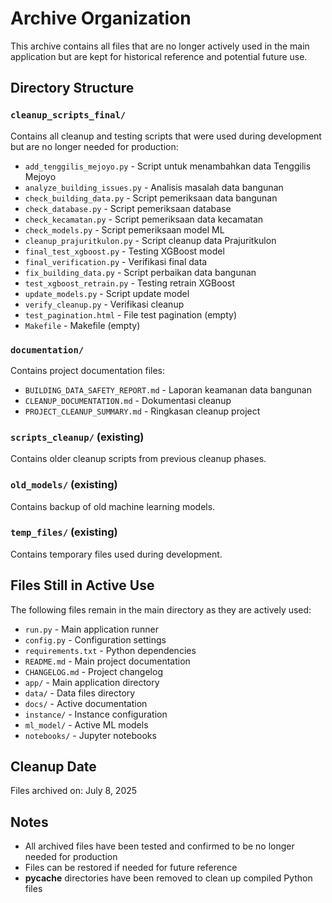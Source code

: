 # Archive Organization

This archive contains all files that are no longer actively used in the main application but are kept for historical reference and potential future use.

## Directory Structure

### `cleanup_scripts_final/`
Contains all cleanup and testing scripts that were used during development but are no longer needed for production:

- `add_tenggilis_mejoyo.py` - Script untuk menambahkan data Tenggilis Mejoyo
- `analyze_building_issues.py` - Analisis masalah data bangunan
- `check_building_data.py` - Script pemeriksaan data bangunan
- `check_database.py` - Script pemeriksaan database
- `check_kecamatan.py` - Script pemeriksaan data kecamatan
- `check_models.py` - Script pemeriksaan model ML
- `cleanup_prajuritkulon.py` - Script cleanup data Prajuritkulon
- `final_test_xgboost.py` - Testing XGBoost model
- `final_verification.py` - Verifikasi final data
- `fix_building_data.py` - Script perbaikan data bangunan
- `test_xgboost_retrain.py` - Testing retrain XGBoost
- `update_models.py` - Script update model
- `verify_cleanup.py` - Verifikasi cleanup
- `test_pagination.html` - File test pagination (empty)
- `Makefile` - Makefile (empty)

### `documentation/`
Contains project documentation files:

- `BUILDING_DATA_SAFETY_REPORT.md` - Laporan keamanan data bangunan
- `CLEANUP_DOCUMENTATION.md` - Dokumentasi cleanup
- `PROJECT_CLEANUP_SUMMARY.md` - Ringkasan cleanup project

### `scripts_cleanup/` (existing)
Contains older cleanup scripts from previous cleanup phases.

### `old_models/` (existing)
Contains backup of old machine learning models.

### `temp_files/` (existing)
Contains temporary files used during development.

## Files Still in Active Use

The following files remain in the main directory as they are actively used:

- `run.py` - Main application runner
- `config.py` - Configuration settings
- `requirements.txt` - Python dependencies
- `README.md` - Main project documentation
- `CHANGELOG.md` - Project changelog
- `app/` - Main application directory
- `data/` - Data files directory
- `docs/` - Active documentation
- `instance/` - Instance configuration
- `ml_model/` - Active ML models
- `notebooks/` - Jupyter notebooks

## Cleanup Date
Files archived on: July 8, 2025

## Notes
- All archived files have been tested and confirmed to be no longer needed for production
- Files can be restored if needed for future reference
- __pycache__ directories have been removed to clean up compiled Python files
